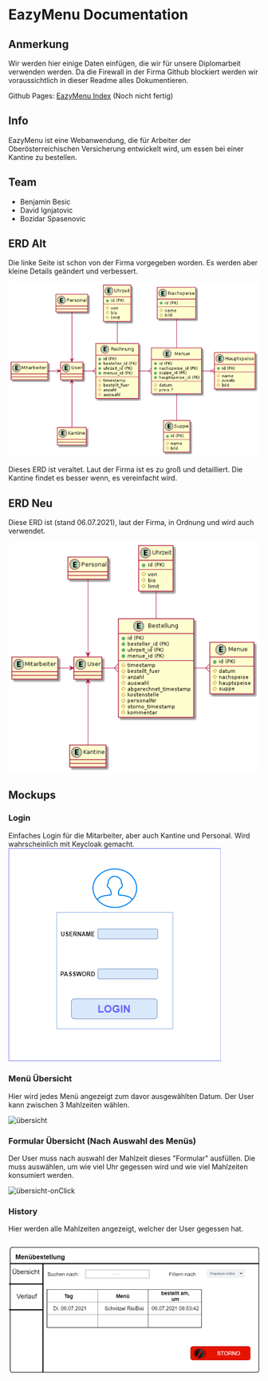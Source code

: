 # EazyMenu Documentation

## Anmerkung

Wir werden hier einige Daten einfügen, die wir für unsere Diplomarbeit verwenden werden. Da die Firewall in der Firma Github blockiert werden wir voraussichtlich in dieser Readme alles Dokumentieren.

Github Pages: [EazyMenu Index](https://musikfreunde.github.io/eazy-menu-docs/) (Noch nicht fertig)

## Info 

EazyMenu ist eine Webanwendung, die für Arbeiter der Oberösterreichischen Versicherung entwickelt wird, um essen bei einer Kantine zu bestellen.

## Team

* Benjamin Besic
* David Ignjatovic
* Bozidar Spasenovic


## ERD Alt

Die linke Seite ist schon von der Firma vorgegeben worden. Es werden aber kleine Details geändert und verbessert. 

![ERD-alt](erd.png)

Dieses ERD ist veraltet. Laut der Firma ist es zu groß und detailliert. Die Kantine findet es besser wenn, es vereinfacht wird.

## ERD Neu

Diese ERD ist (stand 06.07.2021), laut der Firma, in Ordnung und wird auch verwendet.

![ERD-neu](erd-neu.png)

## Mockups

### Login

Einfaches Login für die Mitarbeiter, aber auch Kantine und Personal. Wird wahrscheinlich mit Keycloak gemacht.
![login](login-View.png)

### Menü Übersicht 

Hier wird jedes Menü angezeigt zum davor ausgewählten Datum. Der User kann zwischen 3 Mahlzeiten wählen.

![übersicht](menubestellung-übersicht.png)

### Formular Übersicht (Nach Auswahl des Menüs)

Der User muss nach auswahl der Mahlzeit dieses "Formular" ausfüllen. Die muss auswählen, um wie viel Uhr gegessen wird und wie viel Mahlzeiten konsumiert werden.

![übersicht-onClick](menubestellung-übersicht-onClick.png)

### History

Hier werden alle Mahlzeiten angezeigt, welcher der User gegessen hat.

![history mockup-view](history.png)


